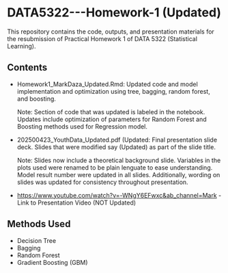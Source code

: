 # DATA5322---Homework-1 (Updated)

This repository contains the code, outputs, and presentation materials for the resubmission of Practical Homework 1 of DATA 5322 (Statistical Learning). 

## Contents
- Homework1_MarkDaza_Updated.Rmd: Updated code and model implementation and optimization using tree, bagging, random forest, and boosting.

  Note: Section of code that was updated is labeled in the notebook. Updates include optimization of parameters for Random Forest
  and Boosting methods used for Regression model.
- 202500423_YouthData_Updated.pdf (Updated: Final presentation slide deck. Slides that were modified say (Updated) as part of the slide title.

  Note: Slides now include a theoretical background slide. Variables in the plots used were renamed to be plain lenguate to ease
  understanding. Model result number were updated in all slides. Additionally, wording on slides was updated for consistency throughout
  presentation. 
- https://www.youtube.com/watch?v=-WNgY6EFwxc&ab_channel=Mark - Link to Presentation Video (NOT Updated)


## Methods Used
- Decision Tree
- Bagging
- Random Forest
- Gradient Boosting (GBM)
